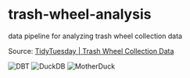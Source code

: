 # trash-wheel-analysis
data pipeline for analyzing trash wheel collection data

Source: [TidyTuesday | Trash Wheel Collection Data](https://github.com/rfordatascience/tidytuesday/blob/main/data/2024/2024-03-05/readme.md)

![DBT](https://img.shields.io/badge/DBT-orange?style=for-the-badge&logo=dbt)
![DuckDB](https://img.shields.io/badge/DuckDB-yellow?style=for-the-badge&logo=duckdb)
![MotherDuck](https://img.shields.io/badge/MotherDuck-green?style=for-the-badge&logo=motherduck)

